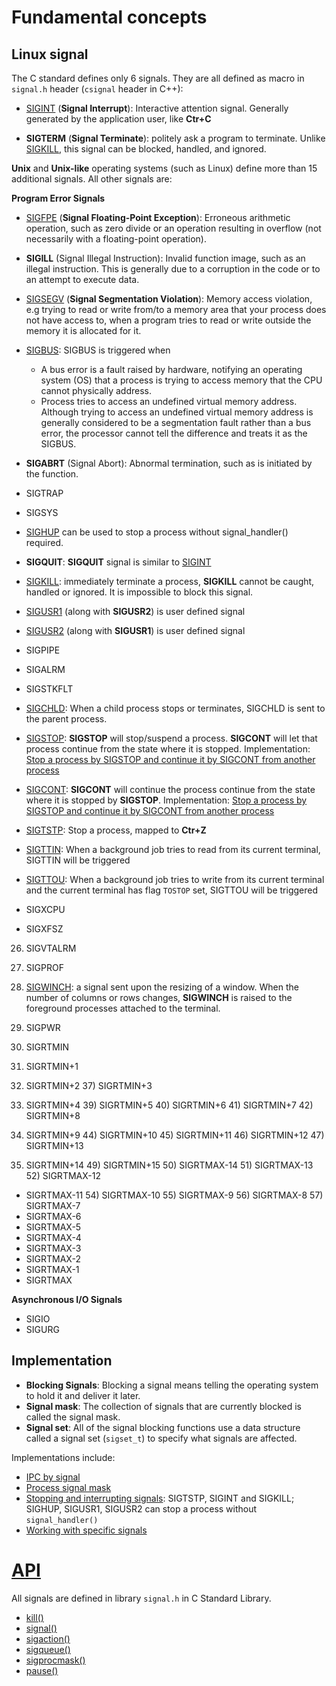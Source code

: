 # Fundamental concepts

## Linux signal

The C standard defines only 6 signals. They are all defined as macro in ``signal.h`` header (``csignal`` header in C++):




* [SIGINT](Working%20with%20specific%20signal.md#sigtstp-and-sigint) (**Signal Interrupt**): Interactive attention signal. Generally generated by the application user, like **Ctr+C**

* **SIGTERM** (**Signal Terminate**): politely ask a program to terminate. Unlike [SIGKILL](Working%20with%20specific%20signal.md#sigkill), this signal can be blocked, handled, and ignored.

**Unix** and **Unix-like** operating systems (such as Linux) define more than 15 additional signals. All other signals are:

**Program Error Signals**
* [SIGFPE](Working%20with%20specific%20signal.md#sigfpe) (**Signal Floating-Point Exception**): Erroneous arithmetic operation, such as zero divide or an operation resulting in overflow (not necessarily with a floating-point operation).
* **SIGILL** (Signal Illegal Instruction): Invalid function image, such as an illegal instruction. This is generally due to a corruption in the code or to an attempt to execute data.
* [SIGSEGV](Working%20with%20specific%20signals.md#sigsegv) (**Signal Segmentation Violation**): Memory access violation, e.g trying to read or write from/to a memory area that your process does not have access to, when a program tries to read or write outside the memory it is allocated for it.
* [SIGBUS](): SIGBUS is triggered when
  * A bus error is a fault raised by hardware, notifying an operating system (OS) that a process is trying to access memory that the CPU cannot physically address.
  * Process tries to access an undefined virtual memory address. Although trying to access an undefined virtual memory address is generally considered to be a segmentation fault rather than a bus error, the processor cannot tell the difference and treats it as the SIGBUS.
* **SIGABRT** (Signal Abort): Abnormal termination, such as is initiated by the function.
* SIGTRAP
* SIGSYS

* [SIGHUP](Working%20with%20specific%20signal.md#sighup-sigusr1-sigusr2-can-stop-a-process-without-signal_handler-required) can be used to stop a process without signal_handler() required.
* **SIGQUIT**: **SIGQUIT** signal is similar to [SIGINT](Working%20with%20specific%20signal.md#sigtstp-and-sigint)
    
* [SIGKILL](Working%20with%20specific%20signal.md#sigkill): immediately terminate a process, **SIGKILL** cannot be caught, handled or ignored. It is impossible to block this signal.
* [SIGUSR1](Working%20with%20specific%20signal.md#sigusr1-and-sigusr2) (along with **SIGUSR2**) is user defined signal
* [SIGUSR2](Working%20with%20specific%20signal.md#sigusr1-and-sigusr2) (along with **SIGUSR1**) is user defined signal

* SIGPIPE
* SIGALRM
* SIGSTKFLT
* [SIGCHLD](../Process/Process%20cloning/Signal%20for%20fork().md#sigchld): When a child process stops or terminates, SIGCHLD is sent to the parent process.
* [SIGSTOP](../Process/system()%20for%20a%20process%20with%20infinite%20loop%20in%20the%20background.md#stop%20child_process%20by%20SIGSTOP%20and%20continue%20it%20by%20SIGCONT): **SIGSTOP** will stop/suspend a process. **SIGCONT** will let that process continue from the state where it is stopped. Implementation: [Stop a process by SIGSTOP and continue it by SIGCONT from another process](../Process/system()%20for%20a%20process%20with%20infinite%20loop%20in%20the%20background.md#stop-child_process-by-sigstop-and-continue-it-by-sigcont)
* [SIGCONT](../Process/system()%20for%20a%20process%20with%20infinite%20loop%20in%20the%20background.md#stop%20child_process%20by%20SIGSTOP%20and%20continue%20it%20by%20SIGCONT): **SIGCONT** will continue the process continue from the state where it is stopped by **SIGSTOP**. Implementation: [Stop a process by SIGSTOP and continue it by SIGCONT from another process](../Process/system()%20for%20a%20process%20with%20infinite%20loop%20in%20the%20background.md#stop-child_process-by-sigstop-and-continue-it-by-sigcont)
* [SIGTSTP](Working%20with%20specific%20signal.md#sigtstp-and-sigint): Stop a process, mapped to **Ctr+Z**
* [SIGTTIN](Working%20with%20specific%20signals.md#sigttin): When a background job tries to read from its current terminal, SIGTTIN will be triggered
* [SIGTTOU](Working%20with%20specific%20signals.md#sigttou): When a background job tries to write from its current terminal and the current terminal has flag ``TOSTOP`` set, SIGTTOU will be triggered
* SIGXCPU
* SIGXFSZ
26. SIGVTALRM
27. SIGPROF 
28. [SIGWINCH](Working%20with%20specific%20signal.md#sigwinch): a signal sent upon the resizing of a window. When the number of columns or rows changes, **SIGWINCH** is raised to the foreground processes attached to the terminal.
30. SIGPWR

34. SIGRTMIN
35. SIGRTMIN+1
36. SIGRTMIN+2	37) SIGRTMIN+3
38. SIGRTMIN+4	39) SIGRTMIN+5	40) SIGRTMIN+6	41) SIGRTMIN+7	42) SIGRTMIN+8
43. SIGRTMIN+9	44) SIGRTMIN+10	45) SIGRTMIN+11	46) SIGRTMIN+12	47) SIGRTMIN+13
48. SIGRTMIN+14	49) SIGRTMIN+15	50) SIGRTMAX-14	51) SIGRTMAX-13	52) SIGRTMAX-12
* SIGRTMAX-11	54) SIGRTMAX-10	55) SIGRTMAX-9	56) SIGRTMAX-8	57) SIGRTMAX-7
* SIGRTMAX-6
* SIGRTMAX-5
* SIGRTMAX-4
* SIGRTMAX-3
* SIGRTMAX-2
* SIGRTMAX-1
* SIGRTMAX

**Asynchronous I/O Signals**
* SIGIO
* SIGURG
## Implementation

* **Blocking Signals**: Blocking a signal means telling the operating system to hold it and deliver it later. 
* **Signal mask**: The collection of signals that are currently blocked is called the signal mask.
* **Signal set**: All of the signal blocking functions use a data structure called a signal set (``sigset_t``) to specify what signals are affected.

Implementations include:
* [IPC by signal](IPC%20by%20signal.md)
* [Process signal mask](Process%20signal%20mask.md)
* [Stopping and interrupting signals](): SIGTSTP, SIGINT and SIGKILL; SIGHUP, SIGUSR1, SIGUSR2 can stop a process without ``signal_handler()``
* [Working with specific signals](Working%20with%20specific%20signals.md)

# [API](API.md)

All signals are defined in library ``signal.h`` in C Standard Library.

* [kill()]()
* [signal()]()
* [sigaction()]()
* [sigqueue()]()
* [sigprocmask()]()
* [pause()]()
